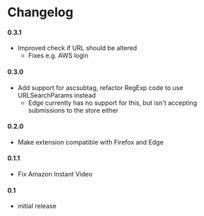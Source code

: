 # Changelog

#### 0.3.1
* Improved check if URL should be altered
  * Fixes e.g. AWS login

#### 0.3.0
* Add support for ascsubtag, refactor RegExp code to use URLSearchParams instead
  * Edge currently has no support for this, but isn't accepting submissions to the store either

#### 0.2.0
* Make extension compatible with Firefox and Edge

#### 0.1.1
* Fix Amazon Instant Video

#### 0.1
* initial release
